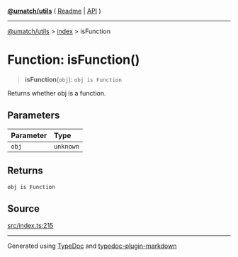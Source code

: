[**@umatch/utils**](../../README.md) ( [Readme](../../README.md) \| [API](../../API.md) )

---

[@umatch/utils](../../API.md) > [index](../README.md) > isFunction

# Function: isFunction()

> **isFunction**(`obj`): `obj is Function`

Returns whether obj is a function.

## Parameters

| Parameter | Type      |
| :-------- | :-------- |
| `obj`     | `unknown` |

## Returns

`obj is Function`

## Source

[src/index.ts:215](https://github.com/umatch-oficial/utils/blob/106c322/src/index.ts#L215)

---

Generated using [TypeDoc](https://typedoc.org/) and [typedoc-plugin-markdown](https://www.npmjs.com/package/typedoc-plugin-markdown)
